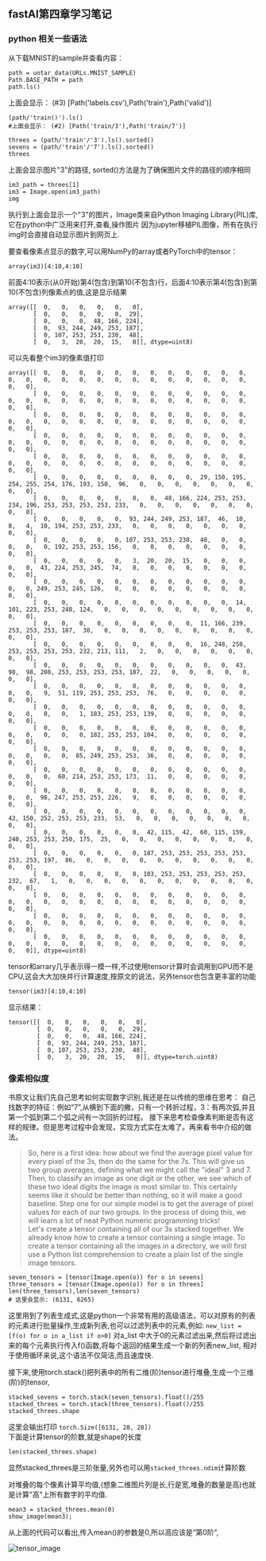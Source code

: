## fastAI第四章学习笔记

### python 相关一些语法

从下载MNIST的sample并查看内容：
```
path = untar_data(URLs.MNIST_SAMPLE)
Path.BASE_PATH = path
path.ls()
```
上面会显示： (#3) [Path('labels.csv'),Path('train'),Path('valid')]

```
(path/'train()').ls()
#上面会显示： (#2) [Path('train/3'),Path('train/7')]

threes = (path/'train'/'3').ls().sorted()
sevens = (path/'train'/'7').ls().sorted()
threes
```
上面会显示图片"3"的路径, sorted()方法是为了确保图片文件的路径的顺序相同
```
im3_path = threes[1]
im3 = Image.open(im3_path)
img
```
执行到上面会显示一个"3"的图片，Image类来自Python Imaging Library(PIL)库,它在python中广泛用来打开,查看,操作图片
因为jupyter移植PIL图像，所有在执行img时会直接自动显示图片到网页上.

要查看像素点显示的数字,可以用NumPy的array或者PyTorch中的tensor：
```
array(im3)[4:10,4:10]
```
前面4:10表示(从0开始)第4(包含)到第10(不包含)行，后面4:10表示第4(包含)到第10(不包含)列像素点的值,这是显示结果
```
array([[  0,   0,   0,   0,   0,   0],
       [  0,   0,   0,   0,   0,  29],
       [  0,   0,   0,  48, 166, 224],
       [  0,  93, 244, 249, 253, 187],
       [  0, 107, 253, 253, 230,  48],
       [  0,   3,  20,  20,  15,   0]], dtype=uint8)
```
可以先看整个im3的像素值打印
```
array([[  0,   0,   0,   0,   0,   0,   0,   0,   0,   0,   0,   0,   0,   0,   0,   0,   0,   0,   0,   0,   0,   0,   0,   0,   0,   0,   0,   0],
       [  0,   0,   0,   0,   0,   0,   0,   0,   0,   0,   0,   0,   0,   0,   0,   0,   0,   0,   0,   0,   0,   0,   0,   0,   0,   0,   0,   0],
       [  0,   0,   0,   0,   0,   0,   0,   0,   0,   0,   0,   0,   0,   0,   0,   0,   0,   0,   0,   0,   0,   0,   0,   0,   0,   0,   0,   0],
       [  0,   0,   0,   0,   0,   0,   0,   0,   0,   0,   0,   0,   0,   0,   0,   0,   0,   0,   0,   0,   0,   0,   0,   0,   0,   0,   0,   0],
       [  0,   0,   0,   0,   0,   0,   0,   0,   0,   0,   0,   0,   0,   0,   0,   0,   0,   0,   0,   0,   0,   0,   0,   0,   0,   0,   0,   0],
       [  0,   0,   0,   0,   0,   0,   0,   0,   0,  29, 150, 195, 254, 255, 254, 176, 193, 150,  96,   0,   0,   0,   0,   0,   0,   0,   0,   0],
       [  0,   0,   0,   0,   0,   0,   0,  48, 166, 224, 253, 253, 234, 196, 253, 253, 253, 253, 233,   0,   0,   0,   0,   0,   0,   0,   0,   0],
       [  0,   0,   0,   0,   0,  93, 244, 249, 253, 187,  46,  10,   8,   4,  10, 194, 253, 253, 233,   0,   0,   0,   0,   0,   0,   0,   0,   0],
       [  0,   0,   0,   0,   0, 107, 253, 253, 230,  48,   0,   0,   0,   0,   0, 192, 253, 253, 156,   0,   0,   0,   0,   0,   0,   0,   0,   0],
       [  0,   0,   0,   0,   0,   3,  20,  20,  15,   0,   0,   0,   0,   0,  43, 224, 253, 245,  74,   0,   0,   0,   0,   0,   0,   0,   0,   0],
       [  0,   0,   0,   0,   0,   0,   0,   0,   0,   0,   0,   0,   0,   0, 249, 253, 245, 126,   0,   0,   0,   0,   0,   0,   0,   0,   0,   0],
       [  0,   0,   0,   0,   0,   0,   0,   0,   0,   0,   0,  14, 101, 223, 253, 248, 124,   0,   0,   0,   0,   0,   0,   0,   0,   0,   0,   0],
       [  0,   0,   0,   0,   0,   0,   0,   0,   0,  11, 166, 239, 253, 253, 253, 187,  30,   0,   0,   0,   0,   0,   0,   0,   0,   0,   0,   0],
       [  0,   0,   0,   0,   0,   0,   0,   0,   0,  16, 248, 250, 253, 253, 253, 253, 232, 213, 111,   2,   0,   0,   0,   0,   0,   0,   0,   0],
       [  0,   0,   0,   0,   0,   0,   0,   0,   0,   0,   0,  43,  98,  98, 208, 253, 253, 253, 253, 187,  22,   0,   0,   0,   0,   0,   0,   0],
       [  0,   0,   0,   0,   0,   0,   0,   0,   0,   0,   0,   0,   0,   0,   9,  51, 119, 253, 253, 253,  76,   0,   0,   0,   0,   0,   0,   0],
       [  0,   0,   0,   0,   0,   0,   0,   0,   0,   0,   0,   0,   0,   0,   0,   0,   1, 183, 253, 253, 139,   0,   0,   0,   0,   0,   0,   0],
       [  0,   0,   0,   0,   0,   0,   0,   0,   0,   0,   0,   0,   0,   0,   0,   0,   0, 182, 253, 253, 104,   0,   0,   0,   0,   0,   0,   0],
       [  0,   0,   0,   0,   0,   0,   0,   0,   0,   0,   0,   0,   0,   0,   0,   0,  85, 249, 253, 253,  36,   0,   0,   0,   0,   0,   0,   0],
       [  0,   0,   0,   0,   0,   0,   0,   0,   0,   0,   0,   0,   0,   0,   0,  60, 214, 253, 253, 173,  11,   0,   0,   0,   0,   0,   0,   0],
       [  0,   0,   0,   0,   0,   0,   0,   0,   0,   0,   0,   0,   0,   0,  98, 247, 253, 253, 226,   9,   0,   0,   0,   0,   0,   0,   0,   0],
       [  0,   0,   0,   0,   0,   0,   0,   0,   0,   0,   0,   0,  42, 150, 252, 253, 253, 233,  53,   0,   0,   0,   0,   0,   0,   0,   0,   0],
       [  0,   0,   0,   0,   0,   0,  42, 115,  42,  60, 115, 159, 240, 253, 253, 250, 175,  25,   0,   0,   0,   0,   0,   0,   0,   0,   0,   0],
       [  0,   0,   0,   0,   0,   0, 187, 253, 253, 253, 253, 253, 253, 253, 197,  86,   0,   0,   0,   0,   0,   0,   0,   0,   0,   0,   0,   0],
       [  0,   0,   0,   0,   0,   0, 103, 253, 253, 253, 253, 253, 232,  67,   1,   0,   0,   0,   0,   0,   0,   0,   0,   0,   0,   0,   0,   0],
       [  0,   0,   0,   0,   0,   0,   0,   0,   0,   0,   0,   0,   0,   0,   0,   0,   0,   0,   0,   0,   0,   0,   0,   0,   0,   0,   0,   0],
       [  0,   0,   0,   0,   0,   0,   0,   0,   0,   0,   0,   0,   0,   0,   0,   0,   0,   0,   0,   0,   0,   0,   0,   0,   0,   0,   0,   0],
       [  0,   0,   0,   0,   0,   0,   0,   0,   0,   0,   0,   0,   0,   0,   0,   0,   0,   0,   0,   0,   0,   0,   0,   0,   0,   0,   0,   0]], dtype=uint8)
```
tensor和arrary几乎表示得一模一样,不过使用tensor计算时会调用到GPU而不是CPU,这会大大加快并行计算速度,按原文的说法，另外tensor也包含更丰富的功能
```
tensor(im3)[4:10,4:10]
```
显示结果：
```
tensor([[  0,   0,   0,   0,   0,   0],
        [  0,   0,   0,   0,   0,  29],
        [  0,   0,   0,  48, 166, 224],
        [  0,  93, 244, 249, 253, 187],
        [  0, 107, 253, 253, 230,  48],
        [  0,   3,  20,  20,  15,   0]], dtype=torch.uint8)
```

### 像素相似度
书原文让我们先自己思考如何实现数字识别,我还是在以传统的思维在思考：
自己找数字的特征：例如“7”,从横到下面的撇，只有一个转折过程，3：有两次弧,并且第一个弧到第二个弧之间有一次回折的过程。
接下来思考检查像素判断是否有这样的规律。但是思考过程中会发现，实现方式实在太难了。再来看书中介绍的做法。

>So, here is a first idea: how about we find the average pixel value for every pixel of the 3s, then do the same for the 7s. This will give us two group averages, defining what we might call the "ideal" 3 and 7. Then, to classify an image as one digit or the other, we see which of these two ideal digits the image is most similar to. This certainly seems like it should be better than nothing, so it will make a good baseline.
Step one for our simple model is to get the average of pixel values for each of our two groups. In the process of doing this, we will learn a lot of neat Python numeric programming tricks!  
Let's create a tensor containing all of our 3s stacked together. We already know how to create a tensor containing a single image. To create a tensor containing all the images in a directory, we will first use a Python list comprehension to create a plain list of the single image tensors.

```
seven_tensors = [tensor(Image.open(o)) for o in sevens]
three_tensors = [tensor(Image.open(o)) for o in threes]
len(three_tensors),len(seven_tensors)
# 这里会显示: (6131, 6265)
```
这里用到了列表生成式,这是python一个非常有用的高级语法，可以对原有的列表的元素进行批量操作,生成新列表,也可以过滤列表中的元素,例如:
```new_list = [f(o) for o in a_list if o>0]``` 对a_list 中大于0的元素过滤出来,然后将过滤出来的每个元素执行传入f()函数,将每个返回的结果生成一个新的列表new_list,
相对于使用循环来说,这个语法不仅简洁,而且速度快.

接下来,使用torch.stack()把列表中的所有二维(阶)tensor进行堆叠,生成一个三维(阶)的tensor,
```
stacked_sevens = torch.stack(seven_tensors).float()/255
stacked_threes = torch.stack(three_tensors).float()/255
stacked_threes.shape
```
这里会输出打印 ```torch.Size([6131, 28, 28])```  
下面是计算tensor的阶数,就是shape的长度
```
len(stacked_threes.shape)
```
显然stacked_threes是三阶张量,另外也可以用```stacked_threes.ndim```计算阶数

对堆叠的每个像素计算平均值,(想象二维图片列是长,行是宽,堆叠的数量是高)也就是计算"高"上所有数字的平均值.
```
mean3 = stacked_threes.mean(0)
show_image(mean3);
```
从上面的代码可以看出,传入mean()的参数是0,所以高应该是“第0阶”,

![tensor_image](img/tensor_img.jpg)
